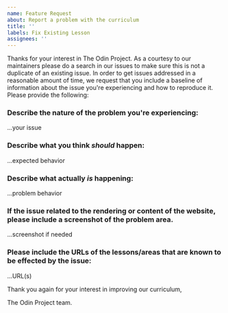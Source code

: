 ```yaml
---
name: Feature Request
about: Report a problem with the curriculum
title: ''
labels: Fix Existing Lesson
assignees: ''
---
```


Thanks for your interest in The Odin Project. As a courtesy to our maintainers please do a search in our issues to make sure this is not a duplicate of an existing issue. In order to get issues addressed in a reasonable amount of time, we request that you include a baseline of information about the issue you're experiencing and how to reproduce it. Please provide the following:

### Describe the nature of the problem you're experiencing:

...your issue

### Describe what you think *should* happen:

...expected behavior

### Describe what actually *is* happening:

...problem behavior

### If the issue related to the rendering or content of the website, please include a screenshot of the problem area.

...screenshot if needed

### Please include the URLs of the lessons/areas that are known to be effected by the issue:

...URL(s)

Thank you again for your interest in improving our curriculum,

The Odin Project team.

